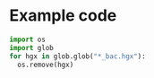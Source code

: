 # Example code

```python
import os
import glob
for hgx in glob.glob("*_bac.hgx"):
  os.remove(hgx)
```
